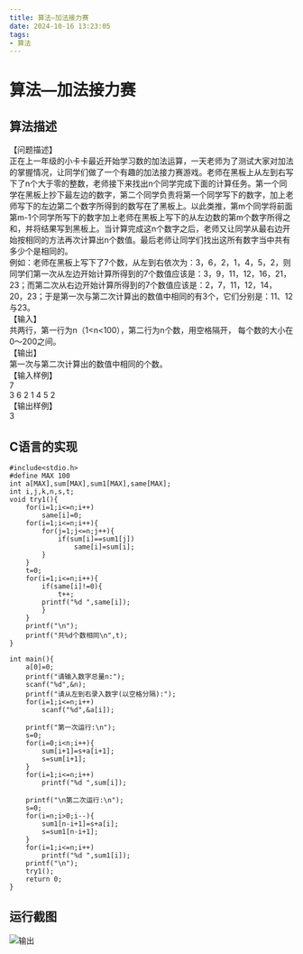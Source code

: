 ```yaml
---
title: 算法—加法接力赛
date: 2024-10-16 13:23:05
tags:
- 算法
---
```


# 算法—加法接力赛

## 算法描述

【问题描述】  
正在上一年级的小卡卡最近开始学习数的加法运算，一天老师为了测试大家对加法的掌握情况，让同学们做了一个有趣的加法接力赛游戏。老师在黑板上从左到右写下了n个大于零的整数，老师接下来找出n个同学完成下面的计算任务。第一个同学在黑板上抄下最左边的数字，第二个同学负责将第一个同学写下的数字，加上老师写下的左边第二个数字所得到的数写在了黑板上。以此类推，第m个同学将前面第m-1个同学所写下的数字加上老师在黑板上写下的从左边数的第m个数字所得之和，并将结果写到黑板上。当计算完成这n个数字之后，老师又让同学从最右边开始按相同的方法再次计算出n个数值。最后老师让同学们找出这所有数字当中共有多少个是相同的。  
例如：老师在黑板上写下了7个数，从左到右依次为：3，6，2，1，4，5，2，则同学们第一次从左边开始计算所得到的7个数值应该是：3，9，11，12，16，21，23；而第二次从右边开始计算所得到的7个数值应该是：2，7，11，12，14，20，23；于是第一次与第二次计算出的数值中相同的有3个，它们分别是：11、12与23。  
【输入】  
共两行，第一行为n（1\<n\<100），第二行为n个数，用空格隔开， 每个数的大小在0～200之间。　　　  
【输出】  
第一次与第二次计算出的数值中相同的个数。  
【输入样例】  
7  
3 6 2 1 4 5 2  
【输出样例】  
3

## C语言的实现

```代码
#include<stdio.h>
#define MAX 100
int a[MAX],sum[MAX],sum1[MAX],same[MAX];
int i,j,k,n,s,t;
void try1(){
	for(i=1;i<=n;i++)
		same[i]=0;
	for(i=1;i<=n;i++){
		for(j=1;j<=n;j++){
			if(sum[i]==sum1[j])
				same[i]=sum[i];
		}
	}
	t=0;
	for(i=1;i<=n;i++){
		if(same[i]!=0){
			t++;
		printf("%d ",same[i]);
		}
	}
	printf("\n");
	printf("共%d个数相同\n",t);
}

int main(){
	a[0]=0;
	printf("请输入数字总量n:");
	scanf("%d",&n);
	printf("请从左到右录入数字(以空格分隔):");
	for(i=1;i<=n;i++)
		scanf("%d",&a[i]);

	printf("第一次运行:\n");
	s=0;
	for(i=0;i<n;i++){
		sum[i+1]=s+a[i+1];
		s=sum[i+1];
	}
	for(i=1;i<=n;i++)
		printf("%d ",sum[i]);

	printf("\n第二次运行:\n");
	s=0;
	for(i=n;i>0;i--){
		sum1[n-i+1]=s+a[i];
		s=sum1[n-i+1];
	}
	for(i=1;i<=n;i++)
		printf("%d ",sum1[i]);
	printf("\n");
	try1();
	return 0;
}
```

## 运行截图

![输出](https://cdn.jsdelivr.net/gh/GEM-Jay/images/%E5%AE%9E%E9%AA%8C%E5%85%AD%E8%BF%90%E8%A1%8C%E6%88%AA%E5%9B%BE.jpg)